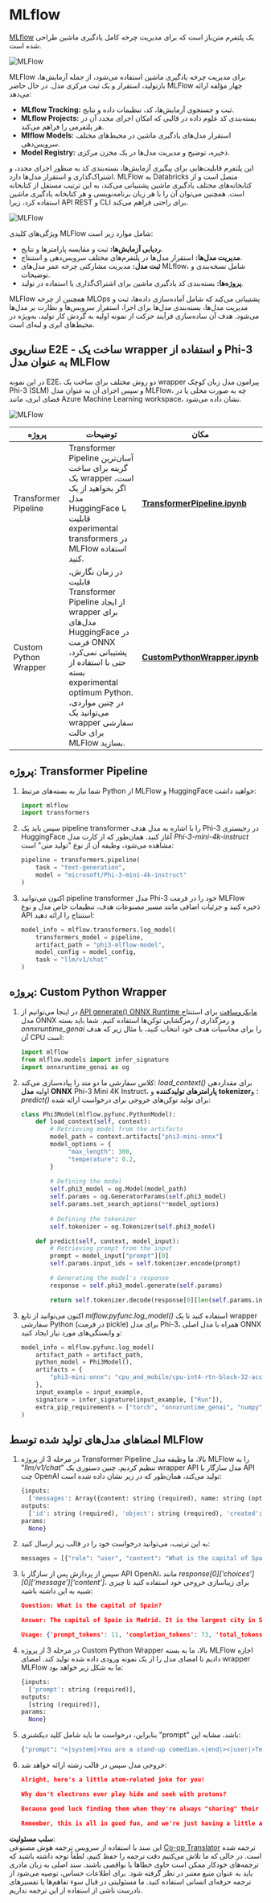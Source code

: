 <!--
CO_OP_TRANSLATOR_METADATA:
{
  "original_hash": "f61c383bbf0c3dac97e43f833c258731",
  "translation_date": "2025-03-27T10:55:51+00:00",
  "source_file": "md\\02.Application\\01.TextAndChat\\Phi3\\E2E_Phi-3-MLflow.md",
  "language_code": "fa"
}
-->
# MLflow

[MLflow](https://mlflow.org/) یک پلتفرم متن‌باز است که برای مدیریت چرخه کامل یادگیری ماشین طراحی شده است.

![MLFlow](../../../../../../translated_images/MlFlowmlops.e5d74ef39e988d267f5da3174105d728e556b25cee7d686689174acb1f07a11a.fa.png)

MLFlow برای مدیریت چرخه یادگیری ماشین استفاده می‌شود، از جمله آزمایش‌ها، بازتولید، استقرار و یک ثبت مرکزی مدل. در حال حاضر MLFlow چهار مؤلفه ارائه می‌دهد:

- **MLflow Tracking:** ثبت و جستجوی آزمایش‌ها، کد، تنظیمات داده و نتایج.
- **MLflow Projects:** بسته‌بندی کد علوم داده در قالبی که امکان اجرای مجدد آن در هر پلتفرمی را فراهم می‌کند.
- **Mlflow Models:** استقرار مدل‌های یادگیری ماشین در محیط‌های مختلف سرویس‌دهی.
- **Model Registry:** ذخیره، توضیح و مدیریت مدل‌ها در یک مخزن مرکزی.

این پلتفرم قابلیت‌هایی برای پیگیری آزمایش‌ها، بسته‌بندی کد به منظور اجرای مجدد، و اشتراک‌گذاری و استقرار مدل‌ها دارد. MLFlow به Databricks متصل است و از کتابخانه‌های مختلف یادگیری ماشین پشتیبانی می‌کند، به این ترتیب مستقل از کتابخانه است. همچنین می‌توان آن را با هر زبان برنامه‌نویسی و هر کتابخانه یادگیری ماشین استفاده کرد، زیرا API REST و CLI برای راحتی فراهم می‌کند.

![MLFlow](../../../../../../translated_images/MLflow2.74e3f1a430b83b5379854d81f4d2d125b6e5a0f35f46b57625761d1f0597bc53.fa.png)

ویژگی‌های کلیدی MLFlow شامل موارد زیر است:

- **ردیابی آزمایش‌ها:** ثبت و مقایسه پارامترها و نتایج.
- **مدیریت مدل‌ها:** استقرار مدل‌ها در پلتفرم‌های مختلف سرویس‌دهی و استنتاج.
- **ثبت مدل:** مدیریت مشارکتی چرخه عمر مدل‌های MLflow، شامل نسخه‌بندی و توضیحات.
- **پروژه‌ها:** بسته‌بندی کد یادگیری ماشین برای اشتراک‌گذاری یا استفاده در تولید.

MLFlow همچنین از چرخه MLOps پشتیبانی می‌کند که شامل آماده‌سازی داده‌ها، ثبت و مدیریت مدل‌ها، بسته‌بندی مدل‌ها برای اجرا، استقرار سرویس‌ها و نظارت بر مدل‌ها می‌شود. هدف آن ساده‌سازی فرآیند حرکت از نمونه اولیه به گردش کار تولید، به‌ویژه در محیط‌های ابری و لبه‌ای است.

## سناریوی E2E - ساخت یک wrapper و استفاده از Phi-3 به عنوان مدل MLFlow

در این نمونه E2E، دو روش مختلف برای ساخت یک wrapper پیرامون مدل زبان کوچک Phi-3 (SLM) و سپس اجرای آن به عنوان مدل MLFlow، چه به صورت محلی یا در فضای ابری، مانند Azure Machine Learning workspace، نشان داده می‌شود.

![MLFlow](../../../../../../translated_images/MlFlow1.03b29de8b4a8f3706a3e7b229c94a81ece6e3ba983c78592ed332f3ef6efcfe0.fa.png)

| پروژه | توضیحات | مکان |
| ------------ | ----------- | -------- |
| Transformer Pipeline | Transformer Pipeline آسان‌ترین گزینه برای ساخت یک wrapper است، اگر بخواهید از یک مدل HuggingFace با قابلیت experimental transformers در MLFlow استفاده کنید. | [**TransformerPipeline.ipynb**](../../../../../../code/06.E2E/E2E_Phi-3-MLflow_TransformerPipeline.ipynb) |
| Custom Python Wrapper | در زمان نگارش، قابلیت Transformer Pipeline از ایجاد wrapper برای مدل‌های HuggingFace در فرمت ONNX پشتیبانی نمی‌کرد، حتی با استفاده از بسته experimental optimum Python. در چنین مواردی، می‌توانید یک wrapper سفارشی برای حالت MLFlow بسازید. | [**CustomPythonWrapper.ipynb**](../../../../../../code/06.E2E/E2E_Phi-3-MLflow_CustomPythonWrapper.ipynb) |

## پروژه: Transformer Pipeline

1. شما نیاز به بسته‌های مرتبط Python از MLFlow و HuggingFace خواهید داشت:

    ``` Python
    import mlflow
    import transformers
    ```

2. سپس باید یک pipeline transformer را با اشاره به مدل هدف Phi-3 در رجیستری HuggingFace آغاز کنید. همان‌طور که از کارت مدل _Phi-3-mini-4k-instruct_ مشاهده می‌شود، وظیفه آن از نوع "تولید متن" است:

    ``` Python
    pipeline = transformers.pipeline(
        task = "text-generation",
        model = "microsoft/Phi-3-mini-4k-instruct"
    )
    ```

3. اکنون می‌توانید pipeline transformer مدل Phi-3 خود را در فرمت MLFlow ذخیره کنید و جزئیات اضافی مانند مسیر مصنوعات هدف، تنظیمات خاص مدل و نوع API استنتاج را ارائه دهید:

    ``` Python
    model_info = mlflow.transformers.log_model(
        transformers_model = pipeline,
        artifact_path = "phi3-mlflow-model",
        model_config = model_config,
        task = "llm/v1/chat"
    )
    ```

## پروژه: Custom Python Wrapper

1. در اینجا می‌توانیم از [API generate() ONNX Runtime مایکروسافت](https://github.com/microsoft/onnxruntime-genai) برای استنتاج مدل ONNX و رمزگذاری / رمزگشایی توکن‌ها استفاده کنیم. شما باید بسته _onnxruntime_genai_ را برای محاسبات هدف خود انتخاب کنید، با مثال زیر که هدف آن CPU است:

    ``` Python
    import mlflow
    from mlflow.models import infer_signature
    import onnxruntime_genai as og
    ```

1. کلاس سفارشی ما دو متد را پیاده‌سازی می‌کند: _load_context()_ برای مقداردهی اولیه **مدل ONNX** Phi-3 Mini 4K Instruct، **پارامترهای تولید‌کننده** و **tokenizer**؛ و _predict()_ برای تولید توکن‌های خروجی برای درخواست ارائه شده:

    ``` Python
    class Phi3Model(mlflow.pyfunc.PythonModel):
        def load_context(self, context):
            # Retrieving model from the artifacts
            model_path = context.artifacts["phi3-mini-onnx"]
            model_options = {
                 "max_length": 300,
                 "temperature": 0.2,         
            }
        
            # Defining the model
            self.phi3_model = og.Model(model_path)
            self.params = og.GeneratorParams(self.phi3_model)
            self.params.set_search_options(**model_options)
            
            # Defining the tokenizer
            self.tokenizer = og.Tokenizer(self.phi3_model)
    
        def predict(self, context, model_input):
            # Retrieving prompt from the input
            prompt = model_input["prompt"][0]
            self.params.input_ids = self.tokenizer.encode(prompt)
    
            # Generating the model's response
            response = self.phi3_model.generate(self.params)
    
            return self.tokenizer.decode(response[0][len(self.params.input_ids):])
    ```

1. اکنون می‌توانید از تابع _mlflow.pyfunc.log_model()_ استفاده کنید تا یک wrapper سفارشی Python (در فرمت pickle) برای مدل Phi-3، همراه با مدل اصلی ONNX و وابستگی‌های مورد نیاز ایجاد کنید:

    ``` Python
    model_info = mlflow.pyfunc.log_model(
        artifact_path = artifact_path,
        python_model = Phi3Model(),
        artifacts = {
            "phi3-mini-onnx": "cpu_and_mobile/cpu-int4-rtn-block-32-acc-level-4",
        },
        input_example = input_example,
        signature = infer_signature(input_example, ["Run"]),
        extra_pip_requirements = ["torch", "onnxruntime_genai", "numpy"],
    )
    ```

## امضاهای مدل‌های تولید شده توسط MLFlow

1. در مرحله 3 از پروژه Transformer Pipeline بالا، ما وظیفه مدل MLFlow را به "_llm/v1/chat_" تنظیم کردیم. چنین دستوری یک wrapper API مدل سازگار با API چت OpenAI تولید می‌کند، همان‌طور که در زیر نشان داده شده است:

    ``` Python
    {inputs: 
      ['messages': Array({content: string (required), name: string (optional), role: string (required)}) (required), 'temperature': double (optional), 'max_tokens': long (optional), 'stop': Array(string) (optional), 'n': long (optional), 'stream': boolean (optional)],
    outputs: 
      ['id': string (required), 'object': string (required), 'created': long (required), 'model': string (required), 'choices': Array({finish_reason: string (required), index: long (required), message: {content: string (required), name: string (optional), role: string (required)} (required)}) (required), 'usage': {completion_tokens: long (required), prompt_tokens: long (required), total_tokens: long (required)} (required)],
    params: 
      None}
    ```

1. به این ترتیب، می‌توانید درخواست خود را در قالب زیر ارسال کنید:

    ``` Python
    messages = [{"role": "user", "content": "What is the capital of Spain?"}]
    ```

1. سپس از پردازش پس از سازگار با API OpenAI، مانند _response[0][‘choices’][0][‘message’][‘content’]_، برای زیباسازی خروجی خود استفاده کنید تا چیزی شبیه به این داشته باشید:

    ``` JSON
    Question: What is the capital of Spain?
    
    Answer: The capital of Spain is Madrid. It is the largest city in Spain and serves as the political, economic, and cultural center of the country. Madrid is located in the center of the Iberian Peninsula and is known for its rich history, art, and architecture, including the Royal Palace, the Prado Museum, and the Plaza Mayor.
    
    Usage: {'prompt_tokens': 11, 'completion_tokens': 73, 'total_tokens': 84}
    ```

1. در مرحله 3 از پروژه Custom Python Wrapper بالا، ما به بسته MLFlow اجازه دادیم تا امضای مدل را از یک نمونه ورودی داده شده تولید کند. امضای wrapper MLFlow ما به شکل زیر خواهد بود:

    ``` Python
    {inputs: 
      ['prompt': string (required)],
    outputs: 
      [string (required)],
    params: 
      None}
    ```

1. بنابراین، درخواست ما باید شامل کلید دیکشنری "prompt" باشد، مشابه این:

    ``` Python
    {"prompt": "<|system|>You are a stand-up comedian.<|end|><|user|>Tell me a joke about atom<|end|><|assistant|>",}
    ```

1. خروجی مدل سپس در قالب رشته ارائه خواهد شد:

    ``` JSON
    Alright, here's a little atom-related joke for you!
    
    Why don't electrons ever play hide and seek with protons?
    
    Because good luck finding them when they're always "sharing" their electrons!
    
    Remember, this is all in good fun, and we're just having a little atomic-level humor!
    ```

**سلب مسئولیت**:  
این سند با استفاده از سرویس ترجمه هوش مصنوعی [Co-op Translator](https://github.com/Azure/co-op-translator) ترجمه شده است. در حالی که ما تلاش می‌کنیم دقت ترجمه را حفظ کنیم، لطفاً توجه داشته باشید که ترجمه‌های خودکار ممکن است حاوی خطاها یا نواقصی باشند. سند اصلی به زبان مادری باید به عنوان منبع معتبر در نظر گرفته شود. برای اطلاعات حساس، توصیه می‌شود از ترجمه حرفه‌ای انسانی استفاده کنید. ما مسئولیتی در قبال سوء تفاهم‌ها یا تفسیرهای نادرست ناشی از استفاده از این ترجمه نداریم.